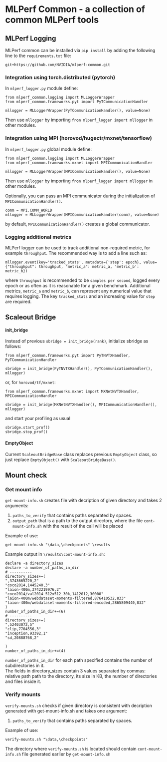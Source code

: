 # MLPerf Common - a collection of common MLPerf tools


## MLPerf Logging

MLPerf common can be installed via `pip install` by adding the following line to the `requirements.txt` file:
```
git+https://github.com/NVIDIA/mlperf-common.git
```

### Integration using torch.distributed (pytorch)

In `mlperf_logger.py` module define:
```
from mlperf_common.logging import MLLoggerWrapper
from mlperf_common.frameworks.pyt import PyTCommunicationHandler

mllogger = MLLoggerWrapper(PyTCommunicationHandler(), value=None)
```
Then use `mllogger` by importing `from mlperf_logger import mllogger` in other modules.

### Integration using MPI (horovod/hugectr/mxnet/tensorflow)

In `mlperf_logger.py` global module define:
```
from mlperf_common.logging import MLLoggerWrapper
from mlperf_common.frameworks.mxnet import MPICommunicationHandler

mllogger = MLLoggerWrapper(MPICommunicationHandler(), value=None)
```
Then use `mllogger` by importing `from mlperf_logger import mllogger` in other modules.

Optionally, you can pass an MPI communicator during the initialization of `MPICommunicationHandler()`.
```
comm = MPI.COMM_WORLD
mllogger = MLLoggerWrapper(MPICommunicationHandler(comm), value=None)
```
by default, `MPICommunicationHandler()` creates a global communicator.

### Logging additional metrics
MLPerf logger can be used to track additional non-required metric, for example `throughput`. The recommended way is to add a line such as:
```
mllogger.event(key='tracked_stats', metadata={'step': epoch}, value={"throughput": throughput, "metric_a": metric_a, 'metric_b': metric_b})
```
where `throughput` is recommended to be `samples per second`, logged every epoch or as often as it is reasonable for a given benchmark. Additional metrics, `metric_a` and `metric_b`, can represent any numerical value that requires logging. The key `tracked_stats` and an increasing value for `step` are required.

## Scaleout Bridge

#### init_bridge
Instead of previous `sbridge = init_bridge(rank)`, initialize sbridge as follows:
```
from mlperf_common.frameworks.pyt import PyTNVTXHandler, PyTCommunicationHandler

sbridge = init_bridge(PyTNVTXHandler(), PyTCommunicationHandler(), mllogger)
```
or, for `horovod/tf/mxnet`:
```
from mlperf_common.frameworks.mxnet import MXNetNVTXHandler, MPICommunicationHandler

sbridge = init_bridge(MXNetNVTXHandler(), MPICommunicationHandler(), mllogger)
```
and start your profiling as usual
```
sbridge.start_prof()
sbridge.stop_prof()
```

#### EmptyObject
Current `ScaleoutBridgeBase` class replaces previous `EmptyObject` class,
so just replace `EmptyObject()` with `ScaleoutBridgeBase()`.

## Mount check
### Get mount info
`get-mount-info.sh` creates file with decription of given directory and takes 2 arguments:
1. `paths_to_verify` that contains paths separated by spaces.  
2. `output_path` that is a path to the output directory, where the file `cont-mount-info.sh` with the result of the call will be placed 

Example of use:
```
get-mount-info.sh "\data,\checkpoints" \results
``` 

Example output in `\results\cont-mount-info.sh`:
```
declare -a directory_sizes
declare -a number_of_paths_in_dir
# ----------
directory_sizes+=(
",3743665220,2"
"coco2014,1445240,3"
"laion-400m,3742219976,2"
"coco2014/val2014_512x512_30k,1412012,30000"
"laion-400m/webdataset-moments-filtered,876410532,833"
"laion-400m/webdataset-moments-filtered-encoded,2865809440,832"
)
number_of_paths_in_dir+=(6)
# ----------
directory_sizes+=(
",52403072,5"
"clip,7704556,3"
"inception,93392,1"
"sd,20888768,2"

)
number_of_paths_in_dir+=(4)
```
`number_of_paths_in_dir` for each path specified contains the number of subdirectories in it.  
The fields in directory_sizes contain 3 values separated by commas:  
relative path path to the directory, its size in KB, the number of directories and files inside it.



### Verify mounts
`verify-mounts.sh` checks if given directory is consistent with decription generated with get-mount-info.sh and takes one argument:
1. `paths_to_verify` that contains paths separated by spaces.  

Example of use:
```
verify-mounts.sh "\data,\checkpoints"
```
The directory where `verify-mounts.sh` is located should contain `cont-mount-info.sh` file generated earlier by `get-mount-info.sh`
